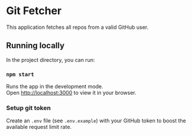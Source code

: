 # Git Fetcher

This application fetches all repos from a valid GitHub user.

## Running locally

In the project directory, you can run:

### `npm start`

Runs the app in the development mode.\
Open [http://localhost:3000](http://localhost:3000) to view it in your browser.

### Setup git token

Create an `.env` file (see `.env.example`) with your GitHub token to boost the available request limit rate.
